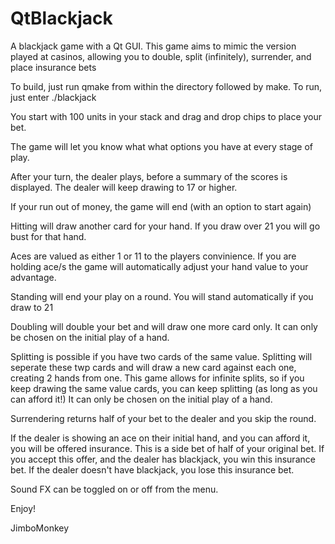 QtBlackjack
===========

A blackjack game with a Qt GUI. This game aims to mimic the version played at casinos, allowing you to double, split (infinitely), surrender, and place insurance bets

To build, just run qmake from within the directory followed by make. To run, just enter ./blackjack

You start with 100 units in your stack and drag and drop chips to place your bet.

The game will let you know what what options you have at every stage of play.

After your turn, the dealer plays, before a summary of the scores is displayed. The dealer will keep drawing to 17 or higher.

If your run out of money, the game will end (with an option to start again)

Hitting will draw another card for your hand. If you draw over 21 you will go bust for that hand.

Aces are valued as either 1 or 11 to the players convinience. If you are holding ace/s the game will automatically adjust your hand value to your advantage.

Standing will end your play on a round. You will stand automatically if you draw to 21

Doubling will double your bet and will draw one more card only. It can only be chosen on the initial play of a hand.

Splitting is possible if you have two cards of the same value. Splitting will seperate these twp cards and will draw a new card against each one, creating 2 hands from one. This game allows for infinite splits, so if you keep drawing the same value cards, you can keep splitting (as long as you can afford it!) It can only be chosen on the initial play of a hand.

Surrendering returns half of your bet to the dealer and you skip the round.

If the dealer is showing an ace on their initial hand, and you can afford it, you will be offered insurance. This is a side bet of half of your original bet. If you accept this offer, and the dealer has blackjack, you win this insurance bet. If the dealer doesn't have blackjack, you lose this insurance bet.

Sound FX can be toggled on or off from the menu.

Enjoy!

JimboMonkey
